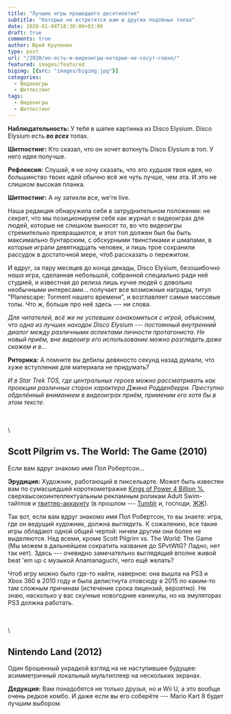 ```yaml
---
title: "Лучшие игры прошедшего десятилетия"
subtitle: "Которые не встретятся вам в других подобных топах"
date: 2020-01-04T18:30:00+03:00
draft: true
comments: true
author: Юрий Крупенин
type: post
url: "/2020/но-есть-и-видеоигры-которые-не-сосут-говно/"
featured: images/featured
bigimg: [{src: "images/bigimg.jpg"}]
categories:
  - Видеоигры
  - Шитпостинг
tags:
  - Видеоигры
  - Шитпостинг
---
```


**Наблюдательность:** У тебя в шапке картинка из Disco Elysium. Disco Elysium есть **_во всех_** топах.

**Шитпостинг:** Кто сказал, что он хочет воткнуть Disco Elysium в топ. У него идея получше.

**Рефлексия:** Слушай, я не хочу сказать, что это *худшая* твоя идея, но большинство твоих идей обычно всё же чуть лучше, чем эта. И это не слишком высокая планка.

**Шитпостинг:** А ну затихли все, we're live.

Наша редакция обнаружила себя в затруднительном положении: не секрет, что мы позиционируем себя как журнал о видеоиграх для людей, которые не слишком выносят то, во что видеоигры стремительно превращаются, и этот топ должен был бы быть максимально бунтарским, с обскурными твинстиками и шмапами, в которые играли девятнадцать человек, и лишь трое сохранили рассудок в достаточной мере, чтоб рассказать о пережитом.

И вдруг, за пару месяцев до конца декады, Disco Elysium, безошибочно *наша* игра, сделанная небольшой, собранной специально ради неё студией, и известная до релиза лишь кучке людей с довольно необычными интересами... получает все возможные награды, титул "Planescape: Torment нашего времени", и возглавляет самые массовые топы. Что ж, больше про неё здесь --- ни слова.

*Для читателей, всё же не успевших ознакомиться с игрой, объясним, что одна из лучших находок Disco Elysium --- постоянный внутренний диалог между различными аспектами личности протагониста. Не новый приём, вне видеоигр его использование можно разглядеть даже скажем и в...*

**Риторика:** А помните вы дебилы девяносто секунд назад думали, что хуже вступления для материала не придумать?


*И в Star Trek TOS, где центральных героев можно рассматривать как проекции различных сторон характера Джина Родденберри. Преступно обделённый вниманием в видеоиграх приём, применим его хотя бы в этом тексте.*

\
\
\

## Scott Pilgrim vs. The World: The Game (2010)

Если вам вдруг знакомо имя Пол Робертсон...

**Эрудиция:** Художник, работающий в пиксельарте. Может быть известен вам по сумасшедшей короткометражке [Kings of Power 4 Billion %](https://www.youtube.com/watch?v=YNMJe83VxdY), сверхвысокоинтеллектуальным рекламным роликам Adult Swim-тайтлов и [твиттер-аккаунту](https://twitter.com/probzz/) (в прошлом --- [Tumblr](https://probertson.tumblr.com/) и, господи, [ЖЖ](https://probertson.tumblr.com/)).

Так вот, если вам вдруг знакомо имя Пол Робертсон, то вы знаете: игра, где он ведущий художник, должна *выглядеть*. К сожалению, все такие игры обладают одной общей чертой: ничем другим они более не выделяются. Над всеми, кроме Scott Pilgrim vs. The World: The Game (Мы можем в дальнейшем сократить название до SPvtWtG? Ладно, нет так нет). Здесь --- очевидно замечательно выглядящий вполне живой beat 'em up с музыкой Anamanaguchi, чего ещё желать?

Чтоб игру можно было где-то найти, наверное: она вышла на PS3 и Xbox 360 в 2010 году и была делистнута отовсюду в 2015 по каким-то там сложным причинам (истечение срока лицензий, вероятно). Не знаю, насколько у вас скучные новогодние каникулы, но на эмуляторах PS3 должна работать.

\
\
\

## Nintendo Land (2012)

Один брошенный украдкой взгляд на не наступившее будущее: асимметричный локальный мультиплеер на нескольких экранах.

**Дедукция:** Вам понадобятся не только друзья, но и Wii U, а это вообще очень редкое комбо. И даже если вы его соберёте --- Mario Kart 8 будет лучшим выбором.

